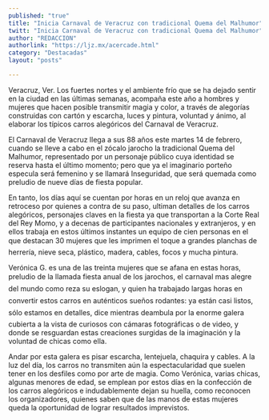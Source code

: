 ```yaml
---
published: "true"
title: "Inicia Carnaval de Veracruz con tradicional Quema del Malhumor"
twitt: "Inicia Carnaval de Veracruz con tradicional Quema del Malhumor"
author: "REDACCION"
authorlink: "https://ljz.mx/acercade.html"
category: "Destacadas"
layout: "posts"

---
```



  Veracruz, Ver. Los fuertes nortes y el ambiente frío que se ha dejado sentir en la ciudad en las últimas semanas, acompaña este año a hombres y mujeres que hacen posible transmitir magia y color, a través de alegorías construidas con cartón y escarcha, luces y pintura, voluntad y ánimo, al elaborar los típicos carros alegóricos del Carnaval de Veracruz.



  El Carnaval de Veracruz llega a sus 88 años este martes 14 de febrero, cuando se lleve a cabo en el zócalo jarocho la tradicional Quema del Malhumor, representado por un personaje público cuya identidad se reserva hasta el último momento; pero que ya el imaginario porteño especula será femenino y se llamará Inseguridad, que será quemada como preludio de nueve días de fiesta popular.



  En tanto, los días aquí se cuentan por horas en un reloj que avanza en retroceso por quienes a contra de su paso, ultiman detalles de los carros alegóricos, personajes claves en la fiesta ya que transportan a la Corte Real del Rey Momo, y a decenas de participantes nacionales y extranjeros, y en ellos trabaja en estos últimos instantes un equipo de cien personas en el que destacan 30 mujeres que les imprimen el toque a grandes planchas de herrería, nieve seca, plástico, madera, cables, focos y mucha pintura.



  Verónica G. es una de las treinta mujeres que se afana en estas horas, preludio de la llamada fiesta anual de los jarochos, el carnaval mas alegre del mundo como reza su eslogan, y quien ha trabajado largas horas en convertir estos carros en auténticos sueños rodantes: ya están casi listos, sólo estamos en detalles, dice mientras deambula por la enorme galera cubierta a la vista de curiosos con cámaras fotográficas o de video, y donde se resguardan estas creaciones surgidas de la imaginación y la voluntad de chicas como ella.



  Andar por esta galera es pisar escarcha, lentejuela, chaquira y cables. A la luz del día, los carros no transmiten aún la espectacularidad que suelen tener en los desfiles como por arte de magia. Como Verónica, varias chicas, algunas menores de edad, se emplean por estos días en la confección de los carros alegóricos e indudablemente dejan su huella, como reconocen los organizadores, quienes saben que de las manos de estas mujeres queda la oportunidad de lograr resultados imprevistos.

